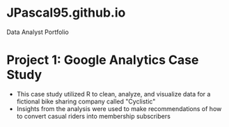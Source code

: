 # JPascal95.github.io
Data Analyst Portfolio

# Project 1: Google Analytics Case Study
+ This case study utilized R to clean, analyze, and visualize data for a fictional bike sharing company called "Cyclistic"
+ Insights from the analysis were used to make recommendations of how to convert casual riders into membership subscribers
